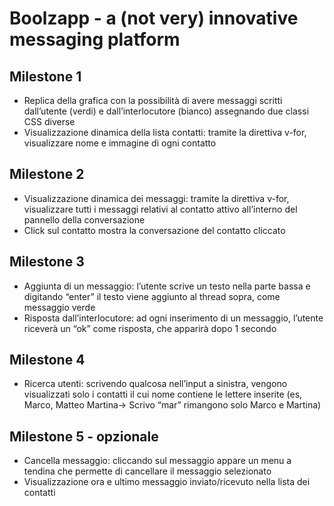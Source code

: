 # Boolzapp - a (not very) innovative messaging platform

## Milestone 1
- Replica della grafica con la possibilità di avere messaggi scritti dall’utente (verdi) e
 dall’interlocutore (bianco) assegnando due classi CSS diverse
- Visualizzazione dinamica della lista contatti: tramite la direttiva v-for, visualizzare
 nome e immagine di ogni contatto

## Milestone 2
- Visualizzazione dinamica dei messaggi: tramite la direttiva v-for, visualizzare tutti i
 messaggi relativi al contatto attivo all’interno del pannello della conversazione
- Click sul contatto mostra la conversazione del contatto cliccato

## Milestone 3
- Aggiunta di un messaggio: l’utente scrive un testo nella parte bassa e digitando
 “enter” il testo viene aggiunto al thread sopra, come messaggio verde
- Risposta dall’interlocutore: ad ogni inserimento di un messaggio, l’utente riceverà
 un “ok” come risposta, che apparirà dopo 1 secondo

## Milestone 4
- Ricerca utenti: scrivendo qualcosa nell’input a sinistra, vengono visualizzati solo i
 contatti il cui nome contiene le lettere inserite (es, Marco, Matteo Martina-> Scrivo
 “mar” rimangono solo Marco e Martina)

## Milestone 5 - opzionale
- Cancella messaggio: cliccando sul messaggio appare un menu a tendina che
 permette di cancellare il messaggio selezionato
- Visualizzazione ora e ultimo messaggio inviato/ricevuto nella lista dei contatti